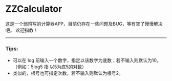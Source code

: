 # ZZCalculator
这是一个弱鸡写的计算器APP，目前仍存在一些问题及BUG，等有空了慢慢解决吧。
欢迎指教！
*******
### Tips:
* 可以在 log 前输入一个数字，指定以该数字为底数；若不输入则默认为10。（例如：5log5 指 以5为底5的对数）
* 类似的，根号也可指定次数，若不输入则默认为根号2。
